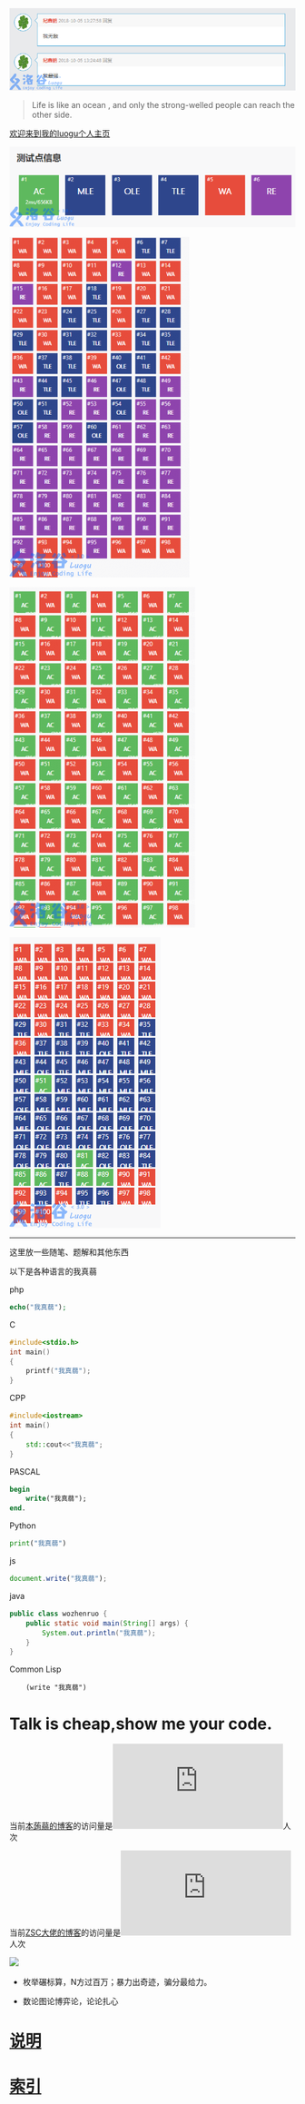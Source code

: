 ﻿![pic/library/36064.png](pic/library/36064.png)

> Life is like an ocean , and only the strong-welled people can reach the other side.

[欢迎来到我的luogu个人主页](https://www.luogu.org/space/show?uid=22927)

![pic/library/34227.png](pic/library/34227.png)

![pic/library/34229.png](pic/library/34229.png)

![pic/library/34232.png](pic/library/34232.png)

![pic/library/34234.png](pic/library/34234.png)


------------

这里放一些随笔、题解和其他东西


以下是各种语言的我真蒻

php
```php
echo("我真蒻");
```
C
```c
#include<stdio.h>
int main()
{
	printf("我真蒻");
}
```
CPP
```cpp
#include<iostream>
int main()
{
	std::cout<<"我真蒻";
}
```
PASCAL
```pascal
begin
	write("我真蒻");
end.
```
Python
```python
print("我真蒻")
```

js

```javascript
document.write("我真蒻");
```
java
```java
public class wozhenruo {
    public static void main(String[] args) {
        System.out.println("我真蒻");
    }
}
```

Common Lisp
```Lisp
	(write "我真蒻")
```


# Talk is cheap,show me your code.

当前[本蒟蒻的博客](imikeliu.github.io)的访问量是![](http://cc.amazingcounters.com/counter.php?i=3227244&c=9682045)人次

当前[ZSC大佬的博客](https://www.luogu.org/space/show?uid=25030)的访问量是![](http://cc.amazingcounters.com/counter.php?i=3225719&c=9677470)人次

![](https://s1.ax1x.com/2018/08/24/PHKSu8.jpg)

- 枚举碾标算，N方过百万；暴力出奇迹，骗分最给力。

- 数论图论博弈论，论论扎心

# [说明](index.html?page=说明.md)

# [索引](index.html?page=索引.md)
